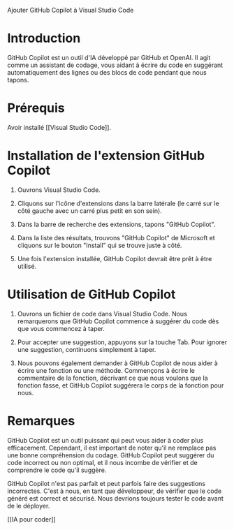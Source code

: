 Ajouter GitHub Copilot à Visual Studio Code

# Introduction

GitHub Copilot est un outil d'IA développé par GitHub et OpenAI. Il agit comme un assistant de codage, vous aidant à écrire du code en suggérant automatiquement des lignes ou des blocs de code pendant que nous tapons.

# Prérequis

Avoir installé [[Visual Studio Code]]. 

# Installation de l'extension GitHub Copilot

1. Ouvrons Visual Studio Code.

2. Cliquons sur l'icône d'extensions dans la barre latérale (le carré sur le côté gauche avec un carré plus petit en son sein).

3. Dans la barre de recherche des extensions, tapons "GitHub Copilot".

4. Dans la liste des résultats, trouvons "GitHub Copilot" de Microsoft et cliquons sur le bouton "Install" qui se trouve juste à côté.

5. Une fois l'extension installée, GitHub Copilot devrait être prêt à être utilisé.

# Utilisation de GitHub Copilot

1. Ouvrons un fichier de code dans Visual Studio Code. Nous remarquerons que GitHub Copilot commence à suggérer du code dès que vous commencez à taper.

2. Pour accepter une suggestion, appuyons sur la touche Tab. Pour ignorer une suggestion, continuons simplement à taper.

3. Nous pouvons également demander à GitHub Copilot de nous aider à écrire une fonction ou une méthode. Commençons à écrire le commentaire de la fonction, décrivant ce que nous voulons que la fonction fasse, et GitHub Copilot suggérera le corps de la fonction pour nous.

# Remarques

GitHub Copilot est un outil puissant qui peut vous aider à coder plus efficacement. Cependant, il est important de noter qu'il ne remplace pas une bonne compréhension du codage. GitHub Copilot peut suggérer du code incorrect ou non optimal, et il nous incombe de vérifier et de comprendre le code qu'il suggère.

GitHub Copilot n'est pas parfait et peut parfois faire des suggestions incorrectes. C'est à nous, en tant que développeur, de vérifier que le code généré est correct et sécurisé. Nous devrions toujours tester le code avant de le déployer.

[[IA pour coder]]